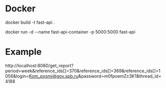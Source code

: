 # Docker 

docker build -t fast-api .

docker run -d --name fast-api-container -p 5000:5000 fast-api

# Example
http://localhost:8080/get_report?period=week&reference_ids[]=370&reference_ids[]=369&reference_ids[]=1056&login=Kom_pvsmi@gov.spb.ru&password=m0fpoemZc3K1&thread_id=4188